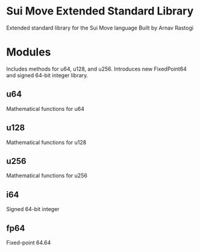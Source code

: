 # Sui Move Extended Standard Library

Extended standard library for the Sui Move language
Built by Arnav Rastogi

# Modules

Includes methods for u64, u128, and u256. Introduces new FixedPoint64 and signed 64-bit integer library.

## u64

Mathematical functions for u64

## u128

Mathematical functions for u128

## u256

Mathematical functions for u256

## i64

Signed 64-bit integer

## fp64

Fixed-point 64.64
